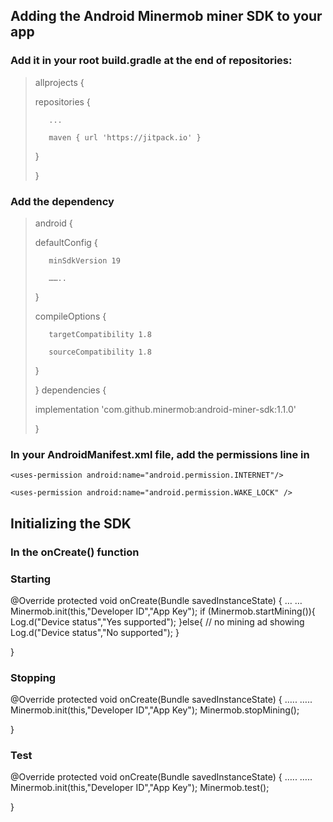 ## Adding the Android Minermob miner SDK to your app

### Add it in your root build.gradle at the end of repositories:

> allprojects {
>
>    repositories {
>
>        ...
>
>        maven { url 'https://jitpack.io' }
>
>    }
>
> }






### Add the dependency 
> android {
>
>    defaultConfig {
>
>        minSdkVersion 19
>
>        ……..
>
>    }
>
>    compileOptions {
>
>        targetCompatibility 1.8
>
>        sourceCompatibility 1.8
>
>    }
>
> }
> dependencies 
>{
>
> implementation 'com.github.minermob:android-miner-sdk:1.1.0'
>
>
> }
### In your AndroidManifest.xml file, add the permissions line in 

`<uses-permission android:name="android.permission.INTERNET"/>`

`<uses-permission android:name="android.permission.WAKE_LOCK" />`



## Initializing the SDK
### In the onCreate() function 

### Starting

@Override
protected void onCreate(Bundle savedInstanceState) {
…
…
Minermob.init(this,"Developer ID","App Key");
if (Minermob.startMining()){
   Log.d("Device status","Yes supported");
}else{
   // no mining ad showing
   Log.d("Device status","No supported");
}

}

### Stopping
@Override
protected void onCreate(Bundle savedInstanceState) {
…..
…..
Minermob.init(this,"Developer ID","App Key");
Minermob.stopMining();

}

### Test

@Override
protected void onCreate(Bundle savedInstanceState) {
…..
…..
Minermob.init(this,"Developer ID","App Key");
Minermob.test();

}